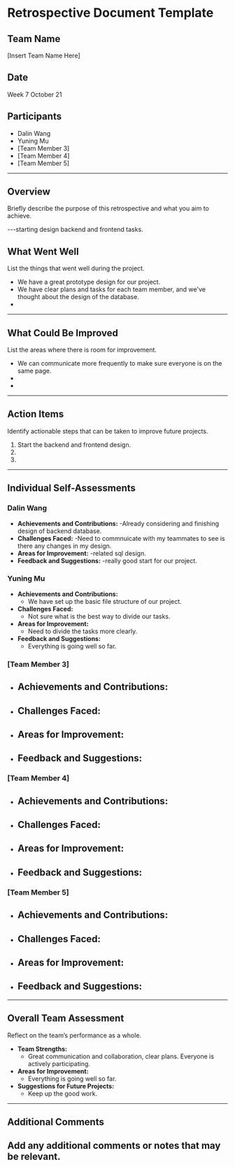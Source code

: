 # Retrospective Document Template

## Team Name
[Insert Team Name Here]

## Date
Week 7 October 21

## Participants
- Dalin Wang
- Yuning Mu
- [Team Member 3]
- [Team Member 4]
- [Team Member 5]

---

## Overview
Briefly describe the purpose of this retrospective and what you aim to achieve.

---starting design backend and frontend tasks.

## What Went Well
List the things that went well during the project.
- We have a great prototype design for our project.
- We have clear plans and tasks for each team member, and we've thought about the design of the database.
-

---

## What Could Be Improved
List the areas where there is room for improvement.
- We can communicate more frequently to make sure everyone is on the same page.
-
-

---

## Action Items
Identify actionable steps that can be taken to improve future projects.
1. Start the backend and frontend design.
2.
3.

---

## Individual Self-Assessments
### Dalin Wang
- **Achievements and Contributions:**
  -Already considering and finishing design of backend database.
- **Challenges Faced:**
  -Need to commnuicate with my teammates to see is there any changes in my design.
- **Areas for Improvement:**
  -related sql design.
- **Feedback and Suggestions:**
  -really good start for our project.

### Yuning Mu
- **Achievements and Contributions:**
  - We have set up the basic file structure of our project.
- **Challenges Faced:**
  - Not sure what is the best way to divide our tasks.
- **Areas for Improvement:**
  - Need to divide the tasks more clearly.
- **Feedback and Suggestions:**
  - Everything is going well so far.

### [Team Member 3]
- **Achievements and Contributions:**
  -
- **Challenges Faced:**
  -
- **Areas for Improvement:**
  -
- **Feedback and Suggestions:**
  -

### [Team Member 4]
- **Achievements and Contributions:**
  -
- **Challenges Faced:**
  -
- **Areas for Improvement:**
  -
- **Feedback and Suggestions:**
  -

### [Team Member 5]
- **Achievements and Contributions:**
  -
- **Challenges Faced:**
  -
- **Areas for Improvement:**
  -
- **Feedback and Suggestions:**
  -

---

## Overall Team Assessment
Reflect on the team’s performance as a whole.
- **Team Strengths:**
  - Great communication and collaboration, clear plans. Everyone is actively participating.
- **Areas for Improvement:**
  - Everything is going well so far.
- **Suggestions for Future Projects:**
  - Keep up the good work.

---

## Additional Comments
Add any additional comments or notes that may be relevant.
-
